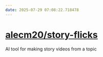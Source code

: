 ```yaml
---
date: 2025-07-29 07:08:22.718478
---
```


# [alecm20/story-flicks](https://github.com/alecm20/story-flicks)

AI tool for making story videos from a topic